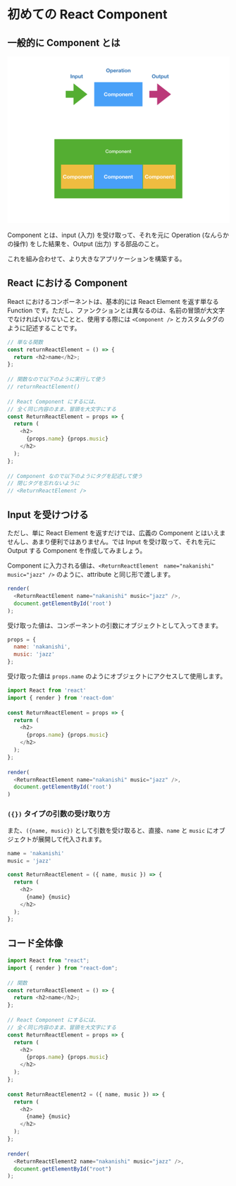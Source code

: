 # 初めての React Component


## 一般的に Component とは

![](/assets/react-component.001.png)


Component とは、input \(入力\) を受け取って、それを元に Operation \(なんらかの操作\) をした結果を、Output \(出力\) する部品のこと。

これを組み合わせて、より大きなアプリケーションを構築する。

## React における Component

React におけるコンポーネントは、基本的には React Element を返す単なる  Function です。ただし、ファンクションとは異なるのは、名前の冒頭が大文字でなければいけないことと、使用する際には `<Component />` とカスタムタグのように記述することです。

```js
// 単なる関数
const returnReactElement = () => {
  return <h2>name</h2>;
};

// 関数なので以下のように実行して使う
// returnReactElement()

// React Component にするには、
// 全く同じ内容のまま、冒頭を大文字にする
const ReturnReactElement = props => {
  return (
    <h2>
      {props.name} {props.music}
    </h2>
  );
};

// Component なので以下のようにタグを記述して使う
// 閉じタグを忘れないように
// <ReturnReactElement />
```

## Input を受けつける

ただし、単に React Element を返すだけでは、広義の Component とはいえませんし、あまり便利ではありません。では Input を受け取って、それを元に Output する Component を作成してみましょう。

Component に入力される値は、`<ReturnReactElement　name="nakanishi" music="jazz" />` のように、attribute と同じ形で渡します。

```js
render(
  <ReturnReactElement name="nakanishi" music="jazz" />,
  document.getElementById('root')
);
```

受け取った値は、コンポーネントの引数にオブジェクトとして入ってきます。

```js
props = {
  name: 'nakanishi',
  music: 'jazz'
};
```

受け取った値は `props.name` のようにオブジェクトにアクセスして使用します。

```js
import React from 'react'
import { render } from 'react-dom'

const ReturnReactElement = props => {
  return (
    <h2>
      {props.name} {props.music}
    </h2>
  );
};

render(
  <ReturnReactElement name="nakanishi" music="jazz" />,
  document.getElementById('root')
)
```

### `({})` タイプの引数の受け取り方

また、`({name, music})` として引数を受け取ると、直接、`name` と `music` にオブジェクトが展開して代入されます。

```js
name = 'nakanishi'
music = 'jazz'
```

```js
const ReturnReactElement = ({ name, music }) => {
  return (
    <h2>
      {name} {music}
    </h2>
  );
};
```

## コード全体像

```js
import React from "react";
import { render } from "react-dom";

// 関数
const returnReactElement = () => {
  return <h2>name</h2>;
};

// React Component にするには、
// 全く同じ内容のまま、冒頭を大文字にする
const ReturnReactElement = props => {
  return (
    <h2>
      {props.name} {props.music}
    </h2>
  );
};

const ReturnReactElement2 = ({ name, music }) => {
  return (
    <h2>
      {name} {music}
    </h2>
  );
};

render(
  <ReturnReactElement2 name="nakanishi" music="jazz" />,
  document.getElementById("root")
);

```